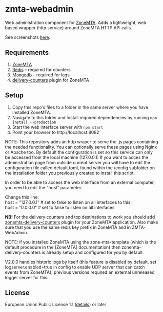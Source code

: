 # zmta-webadmin

Web administration component for [ZoneMTA](https://github.com/zone-eu/zone-mta). Adds a lightweight, web based wrapper (http service) around ZoneMTA HTTP API calls.

See screenshots [here](https://cloudup.com/c_TLoJ62sdY).

## Requirements

1. [ZoneMTA](https://github.com/zone-eu/zone-mta)
2. [Redis](https://redis.io/) – required for counters
3. [Mongodb](https://www.mongodb.com/) – required for logs
4. [delivery-counters](https://github.com/andris9/zonemta-delivery-counters) plugin for ZoneMTA

## Setup

1. Copy this repo's files to a folder in the same server where you have installed ZoneMTA.
2. Navigate to this folder and Install required dependencies by running `npm install --production`
3. Start the web interface server with `npm start`
4. Point your browser to http://localhost:8082

NOTE: This repository adds an http wraper to serve the .js pages containing the needed functionality. You can optionally serve these pages using Nginx or Apache too. By default the configuration is set so this service can only be accessed from the local machine (127.0.0.1) If you want to acces the administration page from outside current server you will have to edit the configuration file called  default.toml, found within the /config subfolder on the installation folder you previously created to install this script.

In order to be able to access the web interface from an external computer, you need to edit the "host" parameter.

Change this line:  
host = "127.0.0.1" # set to false to listen on all interfaces
to this:  
host = "0.0.0.0" # set to false to listen on all interfaces

**NB!** For the delivery counters and top destinations to work you should add [zonemta-delivery-counters](https://github.com/andris9/zonemta-delivery-counters) plugin for your ZoneMTA application. Also make sure that you use the same redis key prefix in ZoneMTA and in ZMTA-WebAdmin.

NOTE: If you installed ZoneMTA using the zone-mta-template (which is the default procedure in the [ZoneMTA] documentation) then zonemta-delivery-counters is already setup and configured for you by default.

V2.0.0 handles historic logs by itself (this feature is disabled by default, set logserver.enabled=true in config to enable UDP server that can catch events from ZoneMTA), previous versions required an external unreleased logger server for this.

## License

European Union Public License 1.1 ([details](http://ec.europa.eu/idabc/eupl.html)) or later
